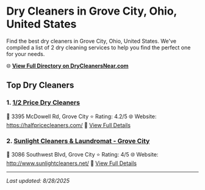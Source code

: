# Dry Cleaners in Grove City, Ohio, United States

Find the best dry cleaners in Grove City, Ohio, United States. We've compiled a list of 2 dry cleaning services to help you find the perfect one for your needs.

🌐 **[View Full Directory on DryCleanersNear.com](https://drycleanersnear.com/city/US/Ohio/Grove%20City)**

## Top Dry Cleaners

### 1. [1/2 Price Dry Cleaners](https://drycleanersnear.com/dryCleaner/689aa07c2abe37ea0a6565ad/1-2-price-dry-cleaners)
📍 3395 McDowell Rd, Grove City
⭐ Rating: 4.2/5
🌐 Website: https://halfpricecleaners.com/
🔗 [View Full Details](https://drycleanersnear.com/dryCleaner/689aa07c2abe37ea0a6565ad/1-2-price-dry-cleaners)

### 2. [Sunlight Cleaners & Laundromat - Grove City](https://drycleanersnear.com/dryCleaner/689aa02e2abe37ea0a65609c/sunlight-cleaners-laundromat-grove-city)
📍 3086 Southwest Blvd, Grove City
⭐ Rating: 4/5
🌐 Website: http://www.sunlightcleaners.net/
🔗 [View Full Details](https://drycleanersnear.com/dryCleaner/689aa02e2abe37ea0a65609c/sunlight-cleaners-laundromat-grove-city)


---

*Last updated: 8/28/2025*
